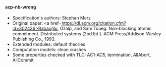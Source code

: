 #### acp-nb-wrong
- Specification's authors: Stephan Merz
- Original paper: <a href=https://dl.acm.org/citation.cfm?id=302436>Babaoğlu, Özalp, and Sam Toueg. Non-blocking atomic commitment. Distributed systems (2nd Ed.). ACM Press/Addison-Wesley Publishing Co., 1993.</a>
- Extended modules: default theories
- Computation models: clean crashes
- Some properties checked with TLC: AC1-AC5, termination, AllAbort, AllCommit


